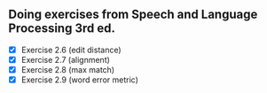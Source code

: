 ## Doing exercises from Speech and Language Processing 3rd ed.
- [x] Exercise 2.6 (edit distance)
- [x] Exercise 2.7 (alignment)
- [x] Exercise 2.8 (max match)
- [x] Exercise 2.9 (word error metric)